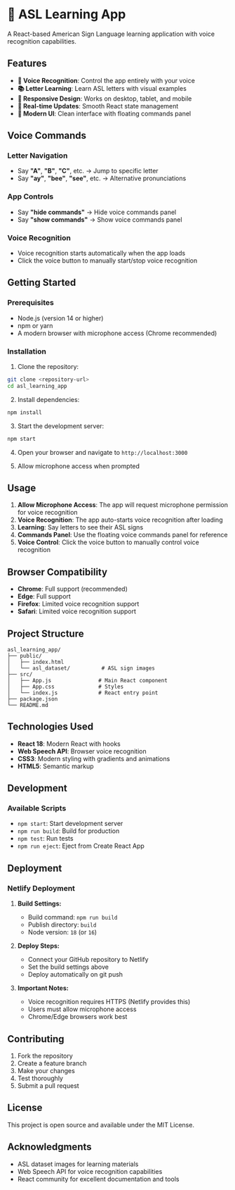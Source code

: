 # 🤟 ASL Learning App

A React-based American Sign Language learning application with voice recognition capabilities.

## Features

- **🎤 Voice Recognition**: Control the app entirely with your voice
- **📚 Letter Learning**: Learn ASL letters with visual examples
- **📱 Responsive Design**: Works on desktop, tablet, and mobile
- **🔄 Real-time Updates**: Smooth React state management
- **🎨 Modern UI**: Clean interface with floating commands panel

## Voice Commands

### Letter Navigation
- Say **"A"**, **"B"**, **"C"**, etc. → Jump to specific letter
- Say **"ay"**, **"bee"**, **"see"**, etc. → Alternative pronunciations

### App Controls
- Say **"hide commands"** → Hide voice commands panel
- Say **"show commands"** → Show voice commands panel

### Voice Recognition
- Voice recognition starts automatically when the app loads
- Click the voice button to manually start/stop voice recognition

## Getting Started

### Prerequisites
- Node.js (version 14 or higher)
- npm or yarn
- A modern browser with microphone access (Chrome recommended)

### Installation

1. Clone the repository:
```bash
git clone <repository-url>
cd asl_learning_app
```

2. Install dependencies:
```bash
npm install
```

3. Start the development server:
```bash
npm start
```

4. Open your browser and navigate to `http://localhost:3000`

5. Allow microphone access when prompted

## Usage

1. **Allow Microphone Access**: The app will request microphone permission for voice recognition
2. **Voice Recognition**: The app auto-starts voice recognition after loading
3. **Learning**: Say letters to see their ASL signs
4. **Commands Panel**: Use the floating voice commands panel for reference
5. **Voice Control**: Click the voice button to manually control voice recognition

## Browser Compatibility

- **Chrome**: Full support (recommended)
- **Edge**: Full support
- **Firefox**: Limited voice recognition support
- **Safari**: Limited voice recognition support

## Project Structure

```
asl_learning_app/
├── public/
│   ├── index.html
│   └── asl_dataset/          # ASL sign images
├── src/
│   ├── App.js               # Main React component
│   ├── App.css              # Styles
│   └── index.js             # React entry point
├── package.json
└── README.md
```

## Technologies Used

- **React 18**: Modern React with hooks
- **Web Speech API**: Browser voice recognition
- **CSS3**: Modern styling with gradients and animations
- **HTML5**: Semantic markup

## Development

### Available Scripts

- `npm start`: Start development server
- `npm run build`: Build for production
- `npm test`: Run tests
- `npm run eject`: Eject from Create React App

## Deployment

### Netlify Deployment

1. **Build Settings:**
   - Build command: `npm run build`
   - Publish directory: `build`
   - Node version: `18` (or `16`)

2. **Deploy Steps:**
   - Connect your GitHub repository to Netlify
   - Set the build settings above
   - Deploy automatically on git push

3. **Important Notes:**
   - Voice recognition requires HTTPS (Netlify provides this)
   - Users must allow microphone access
   - Chrome/Edge browsers work best

## Contributing

1. Fork the repository
2. Create a feature branch
3. Make your changes
4. Test thoroughly
5. Submit a pull request

## License

This project is open source and available under the MIT License.

## Acknowledgments

- ASL dataset images for learning materials
- Web Speech API for voice recognition capabilities
- React community for excellent documentation and tools